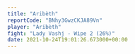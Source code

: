 ```yaml
---
title: "Aribèth"
reportCode: "BNhy3GwzCKJA89Vn"
player: "Aribèth"
fight: "Lady Vashj - Wipe 2 (26%)"
date: 2021-10-24T19:01:26.673000+00:00
---
```

